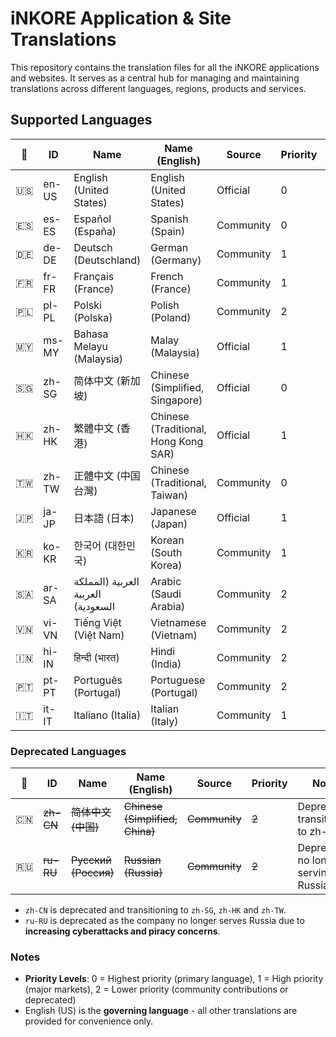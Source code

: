 # iNKORE Application & Site Translations

This repository contains the translation files for all the iNKORE applications and websites. It serves as a central hub for managing and maintaining translations across different languages, regions, products and services.

## Supported Languages

| 🚩 | ID | Name | Name (English) | Source | Priority | Notes |
|------|-------------|-------------|-------------------------|--------|----------|-------|
| 🇺🇸 | en-US | English (United States) | English (United States) | Official | 0 | Governing language |
| 🇪🇸 | es-ES | Español (España) | Spanish (Spain) | Community | 0 | - |
| 🇩🇪 | de-DE | Deutsch (Deutschland) | German (Germany) | Community | 1 | - |
| 🇫🇷 | fr-FR | Français (France) | French (France) | Community | 1 | - |
| 🇵🇱 | pl-PL | Polski (Polska) | Polish (Poland) | Community | 2 | - |
| 🇲🇾 | ms-MY | Bahasa Melayu (Malaysia) | Malay (Malaysia) | Official | 1 | - |
| 🇸🇬 | zh-SG | 简体中文 (新加坡) | Chinese (Simplified, Singapore) | Official | 0 | Replacing zh-CN |
| 🇭🇰 | zh-HK | 繁體中文 (香港) | Chinese (Traditional, Hong Kong SAR) | Official | 1 | - |
| 🇹🇼 | zh-TW | 正體中文 (中国台灣) | Chinese (Traditional, Taiwan) | Community | 0 | - |
| 🇯🇵 | ja-JP | 日本語 (日本) | Japanese (Japan) | Official | 1 | - |
| 🇰🇷 | ko-KR | 한국어 (대한민국) | Korean (South Korea) | Community | 1 | - |
| 🇸🇦 | ar-SA | العربية (المملكة العربية السعودية) | Arabic (Saudi Arabia) | Community | 2 | - |
| 🇻🇳 | vi-VN | Tiếng Việt (Việt Nam) | Vietnamese (Vietnam) | Community | 2 | - |
| 🇮🇳 | hi-IN | हिन्दी (भारत) | Hindi (India) | Community | 2 | - |
| 🇵🇹 | pt-PT | Português (Portugal) | Portuguese (Portugal) | Community | 2 | - |
| 🇮🇹 | it-IT | Italiano (Italia) | Italian (Italy) | Community | 1 | - |

### Deprecated Languages

| 🚩 | ID | Name | Name (English) | Source | Priority | Notes |
|------|-------------|-------------|-------------------------|--------|----------|-------|
| 🇨🇳 | ~~zh-CN~~ | ~~简体中文 (中国)~~ | ~~Chinese (Simplified, China)~~ | ~~Community~~ | ~~2~~ | Deprecated, transitioning to zh-SG |
| 🇷🇺 | ~~ru-RU~~ | ~~Русский (Россия)~~ | ~~Russian (Russia)~~ | ~~Community~~ | ~~2~~ | Deprecated, no longer serving Russia |

- `zh-CN` is deprecated and transitioning to `zh-SG`, `zh-HK` and `zh-TW`.
- `ru-RU` is deprecated as the company no longer serves Russia due to **increasing cyberattacks and piracy concerns**.

### Notes

- **Priority Levels**: 0 = Highest priority (primary language), 1 = High priority (major markets), 2 = Lower priority (community contributions or deprecated)
- English (US) is the **governing language** - all other translations are provided for convenience only.